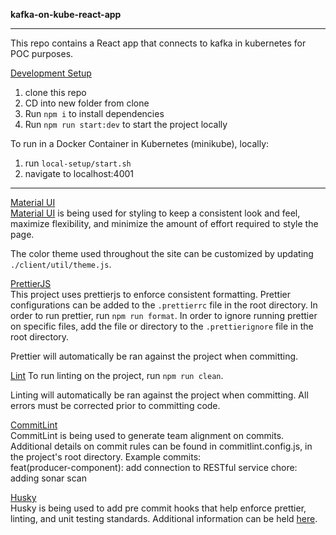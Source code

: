 **kafka-on-kube-react-app**

---

This repo contains a React app that connects to kafka in kubernetes for POC purposes.

<u>Development Setup</u>

1. clone this repo
2. CD into new folder from clone
3. Run `npm i` to install dependencies
4. Run `npm run start:dev` to start the project locally

To run in a Docker Container in Kubernetes (minikube), locally:

1. run `local-setup/start.sh`
2. navigate to localhost:4001

---

<u>Material UI</u>  
[Material UI](https://mui.com/material-ui/getting-started/installation/) is being used for styling to keep a consistent look and feel, maximize flexibility, and minimize the amount of effort required to style the page.

The color theme used throughout the site can be customized by updating `./client/util/theme.js`.

<u>PrettierJS</u>  
This project uses prettierjs to enforce consistent formatting. Prettier configurations can be added to the `.prettierrc` file in the root directory. In order to run prettier, run `npm run format`.
In order to ignore running prettier on specific files, add the file or directory to the `.prettierignore` file in the root directory.

Prettier will automatically be ran against the project when committing.

<u>Lint</u>
To run linting on the project, run `npm run clean`.

Linting will automatically be ran against the project when committing. All errors must be corrected prior to committing code.

<u>CommitLint</u>  
CommitLint is being used to generate team alignment on commits. Additional details on commit rules can be found in commitlint.config.js, in the project's root directory. Example commits:  
feat(producer-component): add connection to RESTful service
chore: adding sonar scan

<u>Husky</u>  
Husky is being used to add pre commit hooks that help enforce prettier, linting, and unit testing standards. Additional information can be held [here](https://www.npmjs.com/package/husky).
